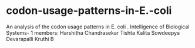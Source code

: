 # codon-usage-patterns-in-E.-coli
An analysis of the codon usage patterns in E. coli .
Intelligence of Biological Systems- 1
members: 
Harshitha Chandrasekar 
Tishta Kalita
Sowdeepya Devarapalli
Kruthi B
